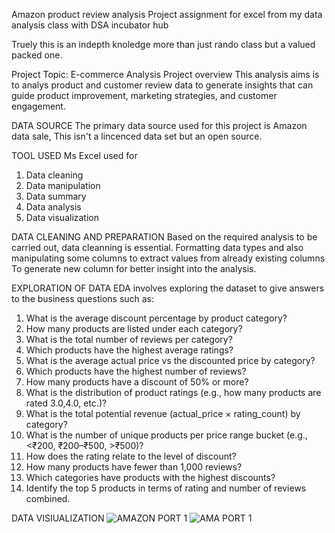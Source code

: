 Amazon product review analysis
Project assignment for excel from my data analysis class with DSA incubator hub

Truely this is an indepth knoledge more than just rando class but a valued packed one.

Project Topic: E-commerce Analysis 
Project overview 
This analysis aims is to analys product and customer review data to generate insights that can 
guide product improvement, marketing strategies, and customer engagement. 


DATA SOURCE 
The primary data source used for this project is Amazon data sale, This isn't a lincenced data set but an open source.

TOOL USED 
Ms Excel used for 
1. Data cleaning
2. Data manipulation
3. Data summary
4. Data analysis
5. Data visualization

DATA CLEANING AND PREPARATION 
Based on the required analysis to be carried out, data cleanning is essential.
Formatting data types and also manipulating some columns to extract values from already existing columns
To generate new column for better insight into the analysis. 


EXPLORATION OF  DATA 
EDA involves exploring the dataset to give answers to the business questions such as:
  1. What is the average discount percentage by product category?
  2. How many products are listed under each category? 
  3. What is the total number of reviews per category?  
  4. Which products have the highest average ratings? 
  5. What is the average actual price vs the discounted price by category? 
  6. Which products have the highest number of reviews? 
  7. How many products have a discount of 50% or more? 
  8. What is the distribution of product ratings (e.g., how many products are rated 3.0,4.0, etc.)?
  9. What is the total potential revenue (actual_price × rating_count) by category?
  10. What is the number of unique products per price range bucket (e.g., <₹200, 
      ₹200–₹500, >₹500)? 
  11. How does the rating relate to the level of discount? 
  12. How many products have fewer than 1,000 reviews? 
  13. Which categories have products with the highest discounts? 
  14. Identify the top 5 products in terms of rating and number of reviews combined.

DATA VISIUALIZATION
![AMAZON PORT 1](https://github.com/user-attachments/assets/dae0072b-2315-4e0b-8e44-1c27b8efc9e3)
![AMA PORT 1](https://github.com/user-attachments/assets/53cadd5e-1f5c-4ef4-a77b-bce4af733acb)




